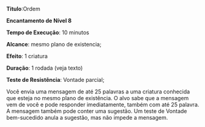 **Titulo**:Ordem

**Encantamento de Nível 8**

**Tempo de Execução**: 10 minutos

**Alcance**: mesmo plano de existencia;

**Efeito**: 1 criatura

**Duração**: 1 rodada (veja texto)

**Teste de Resistência**: Vontade parcial;

Você envia uma mensagem de até 25 palavras a uma criatura conhecida que esteja no mesmo plano de existência. O alvo sabe que a mensagem vem de você e pode responder imediatamente, também com até 25 palavra.
A mensagem também pode conter uma sugestão. 
Um teste de Vontade bem-sucedido anula a sugestão, mas não impede a mensagem. 